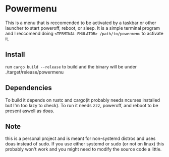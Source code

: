 # Powermenu
This is a menu that is reccomended to be activated by a taskbar or other launcher to start poweroff, reboot, or sleep. It is a simple terminal program and I reccomend doing `<TERMINAL-EMULATOR> /path/to/powermenu` to activate it.
## Install
run `cargo build --release` to build and the binary will be under ./target/release/powermenu
## Dependencies
To build it depends on rustc and cargo(it probably needs ncurses installed but I'm too lazy to check). To run it needs zzz, poweroff, and reboot to be present aswell as doas.
## Note
this is a personal project and is meant for non-systemd distros and uses doas instead of sudo. If you use either systemd or sudo (or not on linux) this probably won't work and you might need to modify the source code a little.

